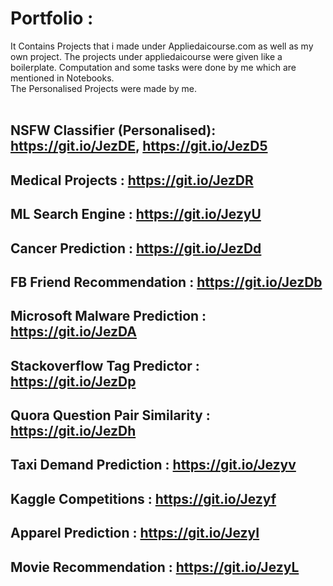 # Portfolio :
It Contains Projects that i made under Appliedaicourse.com as well as my own project.
The projects under appliedaicourse were given like a boilerplate. Computation and some tasks were done by me which are mentioned in Notebooks. <br>
The Personalised Projects were made by me. <br><br>


## NSFW Classifier (Personalised): https://git.io/JezDE, https://git.io/JezD5
## Medical Projects : https://git.io/JezDR
## ML Search Engine : https://git.io/JezyU
## Cancer Prediction : https://git.io/JezDd
## FB Friend Recommendation : https://git.io/JezDb
## Microsoft Malware Prediction : https://git.io/JezDA
## Stackoverflow Tag Predictor : https://git.io/JezDp
## Quora Question Pair Similarity : https://git.io/JezDh
## Taxi Demand Prediction : https://git.io/Jezyv
## Kaggle Competitions : https://git.io/Jezyf
## Apparel Prediction : https://git.io/JezyI
## Movie Recommendation : https://git.io/JezyL
